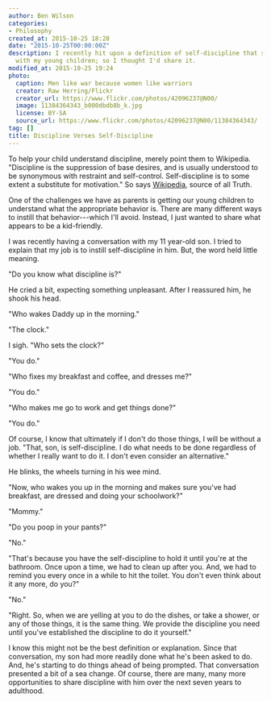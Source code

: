 ```yaml
---
author: Ben Wilson
categories:
- Philosophy
created_at: 2015-10-25 18:28
date: "2015-10-25T00:00:00Z"
description: I recently hit upon a definition of self-discipline that struck a chord
  with my young children; so I thought I'd share it.
modified_at: 2015-10-25 19:24
photo:
  caption: Men like war because women like warriors
  creator: Raw Herring/Flickr
  creator_url: https://www.flickr.com/photos/42096237@N00/
  image: 11384364343_b000dbdb8b_k.jpg
  license: BY-SA
  source_url: https://www.flickr.com/photos/42096237@N00/11384364343/
tag: []
title: Discipline Verses Self-Discipline
---
```


To help your child understand discipline, merely point them to Wikipedia. "Discipline is the suppression of base desires, and is usually understood to be synonymous with restraint and self-control. Self-discipline is to some extent a substitute for motivation." So says [Wikipedia](https://en.wikipedia.org/wiki/Discipline), source of all Truth.

<!--more-->

One of the challenges we have as parents is getting our young children to understand what the appropriate behavior is. There are many different ways to instill that behavior---which I'll avoid. Instead, I just wanted to share what appears to be a kid-friendly.

I was recently having a conversation with my 11 year-old son. I tried to explain that my job is to instill self-discipline in him. But, the word held little meaning.

"Do you know what discipline is?"

He cried a bit, expecting something unpleasant. After I reassured him, he shook his head.

"Who wakes Daddy up in the morning."

"The clock."

I sigh. "Who sets the clock?"

"You do."

"Who fixes my breakfast and coffee, and dresses me?"

"You do."

"Who makes me go to work and get things done?"

"You do." 

Of course, I know that ultimately if I don't do those things, I will be without a job. "That, son, is self-discipline. I do what needs to be done regardless of whether I really want to do it. I don't even consider an alternative."

He blinks, the wheels turning in his wee mind.

"Now, who wakes you up in the morning and makes sure you've had breakfast, are dressed and doing your schoolwork?"

"Mommy."

"Do you poop in your pants?"

"No."

"That's because you have the self-discipline to hold it until you're at the bathroom. Once upon a time, we had to clean up after you. And, we had to remind you every once in a while to hit the toilet. You don't even think about it any more, do you?"

"No."

"Right. So, when we are yelling at you to do the dishes, or take a shower, or any of those things, it is the same thing. We provide the discipline you need until you've established the discipline to do it yourself."

I know this might not be the best definition or explanation. Since that conversation, my son had more readily done what he's been asked to do. And, he's starting to do things ahead of being prompted. That conversation presented a bit of a sea change. Of course, there are many, many more opportunities to share discipline with him over the next seven years to adulthood.
